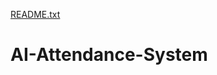 [README.txt](https://github.com/vibgreon/AI-Attendance-System/files/7070503/README.txt)
# AI-Attendance-System
